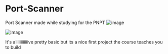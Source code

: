 # Port-Scanner
Port Scanner made while studying for the PNPT
![image](https://github.com/WilliusThe3rd/Port-Scanner/assets/115587517/913f3c82-d032-4b4c-aa4d-a17b63cbe485)

![image](https://github.com/WilliusThe3rd/Port-Scanner/assets/115587517/ca7aadc9-a336-4371-970e-ca53697ee1ca)

It's aliiiiiiiiiiive
pretty basic but its a nice first project the course teaches you to build
